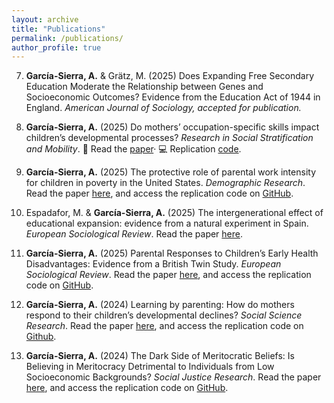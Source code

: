 ```yaml
---
layout: archive
title: "Publications"
permalink: /publications/
author_profile: true
---
```


7. **García-Sierra, A.** & Grätz, M. (2025) Does Expanding Free Secondary Education Moderate the Relationship between Genes and Socioeconomic Outcomes? Evidence from the Education Act of 1944 in England. _American Journal of Sociology, accepted for publication._
   
6. **García-Sierra, A.** (2025) Do mothers’ occupation-specific skills impact children’s developmental processes? _Research in Social Stratification and Mobility_.
📄 Read the [paper](https://www.sciencedirect.com/science/article/pii/S0276562425000939)· 💻 Replication [code](https://github.com/aliciagarciasierra/MOTHERS_SKILLS).

5. **García-Sierra, A.** (2025) The protective role of parental work intensity for children in poverty in the United States. _Demographic Research_.
Read the paper [here](https://www.demographic-research.org/articles/volume/53/4), and access the replication code on [GitHub](https://github.com/aliciagarciasierra/Parental_Work_Intensity).

4. Espadafor, M. & **García-Sierra, A.** (2025) The intergenerational effect of educational expansion: evidence from a natural experiment in Spain. _European Sociological Review_.
Read the paper [here](https://academic.oup.com/esr/article/41/5/706/8107684).
   
3. **García-Sierra, A.** (2025) Parental Responses to Children’s Early Health Disadvantages: Evidence from a British Twin Study. _European Sociological Review_.
Read the paper [here](https://academic.oup.com/esr/article/41/1/97/7631266), and access the replication code on [GitHub](https://github.com/aliciagarciasierra/PARENTAL_RESPONSES_ESR).

2. **García-Sierra, A.** (2024) Learning by parenting: How do mothers respond to their children’s developmental declines? _Social Science Research_.
Read the paper [here](https://www.sciencedirect.com/science/article/pii/S0049089X24000103), and access the replication code on [Github](https://github.com/aliciagarciasierra/LearningbyParenting/tree/main).

1. **García-Sierra, A.** (2024) The Dark Side of Meritocratic Beliefs: Is Believing in Meritocracy Detrimental to Individuals from Low Socioeconomic Backgrounds? _Social Justice Research_.
Read the paper [here](https://link.springer.com/article/10.1007/s11211-023-00413-x), and access the replication code on [GitHub](https://github.com/aliciagarciasierra/TheDarkSideofMeritocraticBeliefs/tree/main). 
